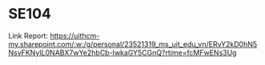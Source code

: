 # SE104
Link Report: https://uithcm-my.sharepoint.com/:w:/g/personal/23521319_ms_uit_edu_vn/ERvY2kD0hN5NsvFKNyIL0NABX7wYe2hbCb-IwkaGY5CGnQ?rtime=fcMFwENs3Ug
